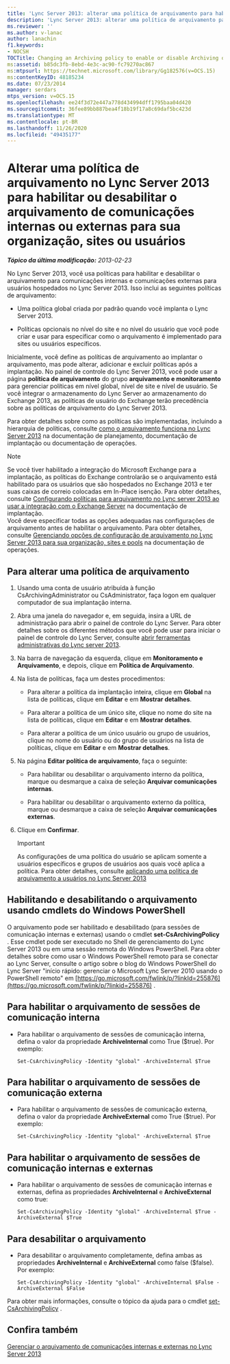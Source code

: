 ```yaml
---
title: 'Lync Server 2013: alterar uma política de arquivamento para habilitar ou desabilitar o arquivamento de comunicações internas ou externas para sua organização, sites ou usuários'
description: 'Lync Server 2013: alterar uma política de arquivamento para habilitar ou desabilitar o arquivamento de comunicações internas ou externas para sua organização, sites ou usuários.'
ms.reviewer: ''
ms.author: v-lanac
author: lanachin
f1.keywords:
- NOCSH
TOCTitle: Changing an Archiving policy to enable or disable Archiving of internal or external communications for your organization, sites, or users
ms:assetid: b85dc3fb-8ebd-4e3c-ac90-fc79270ac867
ms:mtpsurl: https://technet.microsoft.com/library/Gg182576(v=OCS.15)
ms:contentKeyID: 48185234
ms.date: 07/23/2014
manager: serdars
mtps_version: v=OCS.15
ms.openlocfilehash: ee24f3d72e447a778d434994dff1795baa04d420
ms.sourcegitcommit: 36fee89bb887bea4f18b19f17a8c69daf5bc423d
ms.translationtype: MT
ms.contentlocale: pt-BR
ms.lasthandoff: 11/26/2020
ms.locfileid: "49435177"
---
```

# <a name="changing-an-archiving-policy-in-lync-server-2013-to-enable-or-disable-archiving-of-internal-or-external-communications-for-your-organization-sites-or-users"></a>Alterar uma política de arquivamento no Lync Server 2013 para habilitar ou desabilitar o arquivamento de comunicações internas ou externas para sua organização, sites ou usuários

<div data-xmlns="http://www.w3.org/1999/xhtml">

<div class="topic" data-xmlns="http://www.w3.org/1999/xhtml" data-msxsl="urn:schemas-microsoft-com:xslt" data-cs="https://msdn.microsoft.com/">

<div data-asp="https://msdn2.microsoft.com/asp">



</div>

<div id="mainSection">

<div id="mainBody">

<span> </span>

_**Tópico da última modificação:** 2013-02-23_

No Lync Server 2013, você usa políticas para habilitar e desabilitar o arquivamento para comunicações internas e comunicações externas para usuários hospedados no Lync Server 2013. Isso inclui as seguintes políticas de arquivamento:

  - Uma política global criada por padrão quando você implanta o Lync Server 2013.

  - Políticas opcionais no nível do site e no nível do usuário que você pode criar e usar para especificar como o arquivamento é implementado para sites ou usuários específicos.

Inicialmente, você define as políticas de arquivamento ao implantar o arquivamento, mas pode alterar, adicionar e excluir políticas após a implantação. No painel de controle do Lync Server 2013, você pode usar a página **política de arquivamento** do grupo **arquivamento e monitoramento** para gerenciar políticas em nível global, nível de site e nível de usuário. Se você integrar o armazenamento do Lync Server ao armazenamento do Exchange 2013, as políticas de usuário do Exchange terão precedência sobre as políticas de arquivamento do Lync Server 2013.

Para obter detalhes sobre como as políticas são implementadas, incluindo a hierarquia de políticas, consulte [como o arquivamento funciona no Lync Server 2013](lync-server-2013-how-archiving-works.md) na documentação de planejamento, documentação de implantação ou documentação de operações.

<div>


> [!NOTE]  
> Se você tiver habilitado a integração do Microsoft Exchange para a implantação, as políticas do Exchange controlarão se o arquivamento está habilitado para os usuários que são hospedados no Exchange 2013 e ter suas caixas de correio colocadas em In-Place isenção. Para obter detalhes, consulte <A href="lync-server-2013-setting-up-policies-for-archiving-when-using-exchange-server-integration.md">Configurando políticas para arquivamento no Lync server 2013 ao usar a integração com o Exchange Server</A> na documentação de implantação.<BR>Você deve especificar todas as opções adequadas nas configurações de arquivamento antes de habilitar o arquivamento. Para obter detalhes, consulte <A href="lync-server-2013-managing-archiving-configuration-options-for-your-organization-sites-and-pools.md">Gerenciando opções de configuração de arquivamento no Lync Server 2013 para sua organização, sites e pools</A> na documentação de operações.



</div>

<div>

## <a name="to-change-an-archiving-policy"></a>Para alterar uma política de arquivamento

1.  Usando uma conta de usuário atribuída à função CsArchivingAdministrator ou CsAdministrator, faça logon em qualquer computador de sua implantação interna.

2.  Abra uma janela do navegador e, em seguida, insira a URL de administração para abrir o painel de controle do Lync Server. Para obter detalhes sobre os diferentes métodos que você pode usar para iniciar o painel de controle do Lync Server, consulte [abrir ferramentas administrativas do Lync server 2013](lync-server-2013-open-lync-server-administrative-tools.md).

3.  Na barra de navegação da esquerda, clique em **Monitoramento e Arquivamento**, e depois, clique em **Política de Arquivamento**.

4.  Na lista de políticas, faça um destes procedimentos:
    
      - Para alterar a política da implantação inteira, clique em **Global** na lista de políticas, clique em **Editar** e em **Mostrar detalhes**.
    
      - Para alterar a política de um único site, clique no nome do site na lista de políticas, clique em **Editar** e em **Mostrar detalhes**.
    
      - Para alterar a política de um único usuário ou grupo de usuários, clique no nome do usuário ou do grupo de usuários na lista de políticas, clique em **Editar** e em **Mostrar detalhes**.

5.  Na página **Editar política de arquivamento**, faça o seguinte:
    
      - Para habilitar ou desabilitar o arquivamento interno da política, marque ou desmarque a caixa de seleção **Arquivar comunicações internas**.
    
      - Para habilitar ou desabilitar o arquivamento externo da política, marque ou desmarque a caixa de seleção **Arquivar comunicações externas**.

6.  Clique em **Confirmar**.
    
    <div>
    

    > [!IMPORTANT]  
    > As configurações de uma política do usuário se aplicam somente a usuários específicos e grupos de usuários aos quais você aplica a política. Para obter detalhes, consulte <A href="lync-server-2013-applying-an-archiving-policy-to-users.md">aplicando uma política de arquivamento a usuários no Lync Server 2013</A>

    
    </div>

</div>

<div>

## <a name="enabling-and-disabling-archiving-by-using-windows-powershell-cmdlets"></a>Habilitando e desabilitando o arquivamento usando cmdlets do Windows PowerShell

O arquivamento pode ser habilitado e desabilitado (para sessões de comunicação internas e externas) usando o cmdlet **set-CsArchivingPolicy** . Esse cmdlet pode ser executado no Shell de gerenciamento do Lync Server 2013 ou em uma sessão remota do Windows PowerShell. Para obter detalhes sobre como usar o Windows PowerShell remoto para se conectar ao Lync Server, consulte o artigo sobre o blog do Windows PowerShell do Lync Server "início rápido: gerenciar o Microsoft Lync Server 2010 usando o PowerShell remoto" em [https://go.microsoft.com/fwlink/p/?linkId=255876](https://go.microsoft.com/fwlink/p/?linkid=255876) .

<div>

## <a name="to-enable-the-archiving-of-internal-communication-sessions"></a>Para habilitar o arquivamento de sessões de comunicação interna

  - Para habilitar o arquivamento de sessões de comunicação interna, defina o valor da propriedade **ArchiveInternal** como True ($true). Por exemplo:
    
        Set-CsArchivingPolicy -Identity "global" -ArchiveInternal $True

</div>

<div>

## <a name="to-enable-the-archiving-of-external-communication-sessions"></a>Para habilitar o arquivamento de sessões de comunicação externa

  - Para habilitar o arquivamento de sessões de comunicação externa, defina o valor da propriedade **ArchiveExternal** como True ($true). Por exemplo:
    
        Set-CsArchivingPolicy -Identity "global" -ArchiveExternal $True

</div>

<div>

## <a name="to-enable-the-archiving-of-both-internal-and-external-communication-sessions"></a>Para habilitar o arquivamento de sessões de comunicação internas e externas

  - Para habilitar o arquivamento de sessões de comunicação internas e externas, defina as propriedades **ArchiveInternal** e **ArchiveExternal** como true:
    
        Set-CsArchivingPolicy -Identity "global" -ArchiveInternal $True -ArchiveExternal $True

</div>

<div>

## <a name="to-disable-archiving"></a>Para desabilitar o arquivamento

  - Para desabilitar o arquivamento completamente, defina ambas as propriedades **ArchiveInternal** e **ArchiveExternal** como false ($false). Por exemplo:
    
        Set-CsArchivingPolicy -Identity "global" -ArchiveInternal $False -ArchiveExternal $False

</div>

Para obter mais informações, consulte o tópico da ajuda para o cmdlet [set-CsArchivingPolicy](https://docs.microsoft.com/powershell/module/skype/Set-CsArchivingPolicy) .

</div>

<div>

## <a name="see-also"></a>Confira também


[Gerenciar o arquivamento de comunicações internas e externas no Lync Server 2013](lync-server-2013-managing-the-archiving-of-internal-and-external-communications.md)  
  

</div>

</div>

<span> </span>

</div>

</div>

</div>

